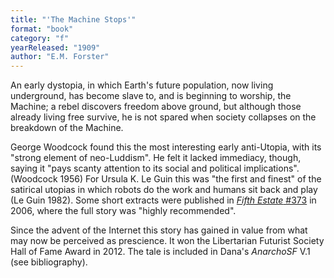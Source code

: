```yaml
---
title: "'The Machine Stops'"
format: "book"
category: "f"
yearReleased: "1909"
author: "E.M. Forster"
---
```

An early dystopia, in which Earth's future population, now living underground,  has become slave to, and is beginning to worship, the Machine; a rebel discovers  freedom above ground, but although those already living free survive, he is not  spared when society collapses on the breakdown of the Machine.

George Woodcock found this the most interesting early anti-Utopia, with its  "strong element of neo-Luddism". He felt it lacked immediacy, though, saying it  "pays scanty attention to its social and political implications". (Woodcock  1956) For Ursula K. Le Guin this was "the first and finest" of the satirical  utopias in which robots do the work and humans sit back and play (Le Guin 1982).  Some short extracts were published in <a href="https://www.fifthestate.org/archive/373-fall-2006/books-that-changed-our-lives/"> <em>Fifth Estate</em> #373</a> in 2006, where the full story was "highly recommended".

Since the advent of the Internet this story has gained in value from what may now be perceived as prescience. It won the Libertarian Futurist Society Hall  of Fame Award in 2012. The tale is included in Dana's  <em>AnarchoSF</em> V.1 (see bibliography).

